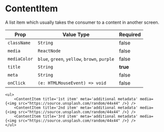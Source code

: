 # ContentItem
A list item which usually takes the consumer to a content in another screen.

| Prop |  Value Type | Required |
| --- | --- | --- |
| `className` | `String` | false | 
| `media` | `ReactNode` | false | 
| `mediaColor` | `blue`, `green`, `yellow`, `brown`, `purple` | false | 
| `title` | `String` | **true** | 
| `meta` | `String` | false | 
| `onClick` | `(e: HTMLMouseEvent) => void` | false | 

```
<ul>
    <ContentItem title='1st item' meta='additional metadata' media={<img src="https://source.unsplash.com/random/44x44" />} />
    <ContentItem title='2nd item' meta='additional metadata' media={<img src="https://source.unsplash.com/random/44x44" />} />
    <ContentItem title='3rd item' meta='additional metadata' media={<img src="https://source.unsplash.com/random/44x44" />} />
</ul>
```




